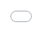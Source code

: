 ```yaml
---
obsidianUIMode: preview
cssClasses: cards, iframe-100
---
```


<div style="display: block; position: absolute; left: 0; top: 0; width: 100%; height: 100%; --aspect-ratio:9/16; padding-bottom: calc(var(--aspect-ratio) * 100%);"><iframe src="请输入网址" allow="fullscreen" style="position: absolute; top: 0px; left: 0px; border:none; height: 100%; width: 100%;"></iframe></div>